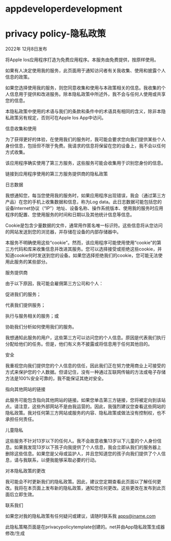 # appdeveloperdevelopment
# privacy policy-隐私政策


2022年 12月8日发布

将Apple Ios应用程序打造为免费应用程序。本服务由免费提供，按原样使用。

如果有人决定使用我的服务，此页面用于通知访问者有关我收集、使用和披露个人信息的政策。

如果您选择使用我的服务，则您同意收集和使用与本政策相关的信息。我收集的个人信息用于提供和改进服务。除本隐私政策中所述外，我不会与任何人使用或共享您的信息。

本隐私政策中使用的术语与我们的条款和条件中的术语具有相同的含义，除非本隐私政策另有规定，否则可在Apple Ios App中访问。

信息收集和使用

为了获得更好的体验，在使用我们的服务时，我可能会要求您向我们提供某些个人身份信息，包括但不限于免费。我请求的信息将保留在您的设备上，我不会以任何方式收集。

该应用程序确实使用了第三方服务，这些服务可能会收集用于识别您身份的信息。

链接到应用程序使用的第三方服务提供商的隐私政策

日志数据

我想通知您，每当您使用我的服务时，如果应用程序出现错误，我会（通过第三方产品）在您的手机上收集数据和信息，称为Log data。此日志数据可能包括您的设备Internet协议（“IP”）地址、设备名称、操作系统版本、使用我的服务时应用程序的配置、您使用服务的时间和日期以及其他统计信息等信息。

Cookie是包含少量数据的文件，通常用作匿名唯一标识符。这些信息将从您访问的网站发送到您的浏览器，并存储在设备的内部存储器中。

本服务不明确使用这些“cookie”。然而，该应用程序可能使用使用“cookie”的第三方代码和库来收集信息并改进其服务。您可以选择接受或拒绝这些cookie，并知道cookie何时发送到您的设备。如果您选择拒绝我们的cookie，您可能无法使用此服务的某些部分。

服务提供商

由于以下原因，我可能会雇佣第三方公司和个人：

促进我们的服务；

代表我们提供服务；

执行与服务相关的服务；或

协助我们分析如何使用我们的服务。

我想通知此服务的用户，这些第三方可以访问您的个人信息。原因是代表我们执行分配给他们的任务。但是，他们有义务不披露或将信息用于任何其他目的。

安全

我重视您向我们提供您的个人信息的信任，因此我们正在努力使用商业上可接受的方式来保护您的个人数据。但请记住，没有一种通过互联网传输的方法或电子存储方法是100%安全可靠的，我不能保证其绝对安全。

指向其他网站的链接

此服务可能包含指向其他网站的链接。如果您单击第三方链接，您将被定向到该站点。请注意，这些外部网站不是由我运营的。因此，我强烈建议您查看这些网站的隐私政策。我对任何第三方网站或服务的内容、隐私政策或做法没有控制权，也不承担任何责任。

儿童隐私

这些服务不针对13岁以下的任何人。我不会故意收集13岁以下儿童的个人身份信息。如果我发现13岁以下孩子向我提供了个人信息，我会立即从我们的服务器上删除这些信息。如果您是父母或监护人，并且您知道您的孩子向我们提供了个人信息，请与我联系，以便我能够采取必要的行动。

对本隐私政策的更改

我可能会不时更新我们的隐私政策。因此，建议您定期查看此页面以了解任何更改。我将在本页面上发布新的隐私政策，通知您任何更改。这些更改在发布到此页面后立即生效。

联系我们

如果您对我的隐私政策有任何疑问或建议，请随时联系我 apps@iname.com

此隐私策略页面是在privacypolicytemplate创建的。net并由App隐私政策生成器修改/生成
